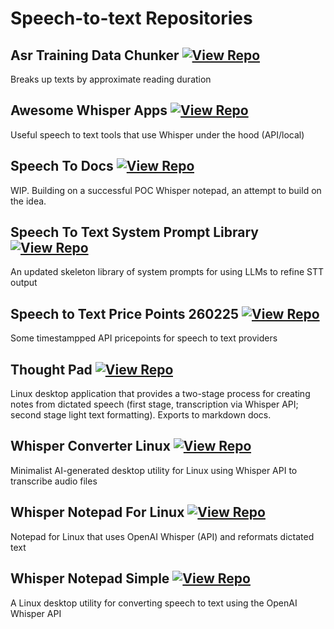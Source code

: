 # Speech-to-text Repositories

## Asr Training Data Chunker [![View Repo](https://img.shields.io/badge/view-repo-green)](https://github.com/danielrosehill/ASR-Training-Data-Chunker)
Breaks up texts by approximate reading duration

## Awesome Whisper Apps [![View Repo](https://img.shields.io/badge/view-repo-green)](https://github.com/danielrosehill/Awesome-Whisper-Apps)
Useful speech to text tools that use Whisper under the hood (API/local)

## Speech To Docs [![View Repo](https://img.shields.io/badge/view-repo-green)](https://github.com/danielrosehill/Speech-To-Docs)
WIP. Building on a successful POC Whisper notepad, an attempt to build on the idea.

## Speech To Text System Prompt Library [![View Repo](https://img.shields.io/badge/view-repo-green)](https://github.com/danielrosehill/Speech-To-Text-System-Prompt-Library)
An updated skeleton library of system prompts for using LLMs to refine STT output

## Speech to Text Price Points 260225 [![View Repo](https://img.shields.io/badge/view-repo-green)](https://github.com/danielrosehill/STT-Price-Points-260225)
Some timestampped API pricepoints for speech to text providers

## Thought Pad [![View Repo](https://img.shields.io/badge/view-repo-green)](https://github.com/danielrosehill/Thought-Pad)
Linux desktop application that provides a two-stage process for creating notes from dictated speech (first stage, transcription via Whisper API; second stage light text formatting). Exports to markdown docs.

## Whisper Converter Linux [![View Repo](https://img.shields.io/badge/view-repo-green)](https://github.com/danielrosehill/Whisper-Converter-Linux)
Minimalist AI-generated desktop utility for Linux using Whisper API to transcribe audio files

## Whisper Notepad For Linux [![View Repo](https://img.shields.io/badge/view-repo-green)](https://github.com/danielrosehill/Whisper-Notepad-For-Linux)
Notepad for Linux that uses OpenAI Whisper (API) and reformats dictated text

## Whisper Notepad Simple [![View Repo](https://img.shields.io/badge/view-repo-green)](https://github.com/danielrosehill/Whisper-Notepad-Simple)
A Linux desktop utility for converting speech to text using the OpenAI Whisper API

